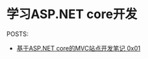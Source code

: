 # 学习ASP.NET core开发

POSTS:

- [基于ASP.NET core的MVC站点开发笔记 0x01](https://www.cnblogs.com/lxmwb/p/13251340.html)
